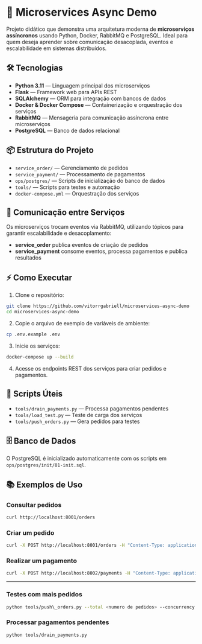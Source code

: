 
# 🚀 Microservices Async Demo

Projeto didático que demonstra uma arquitetura moderna de **microserviços assíncronos** usando Python, Docker, RabbitMQ e PostgreSQL. Ideal para quem deseja aprender sobre comunicação desacoplada, eventos e escalabilidade em sistemas distribuídos.


## 🛠️ Tecnologias

- **Python 3.11** — Linguagem principal dos microserviços
- **Flask** — Framework web para APIs REST
- **SQLAlchemy** — ORM para integração com bancos de dados
- **Docker & Docker Compose** — Containerização e orquestração dos serviços
- **RabbitMQ** — Mensageria para comunicação assíncrona entre microserviços
- **PostgreSQL** — Banco de dados relacional


## 📦 Estrutura do Projeto

- `service_order/` — Gerenciamento de pedidos
- `service_payment/` — Processamento de pagamentos
- `ops/postgres/` — Scripts de inicialização do banco de dados
- `tools/` — Scripts para testes e automação
- `docker-compose.yml` — Orquestração dos serviços


## 🔗 Comunicação entre Serviços

Os microserviços trocam eventos via RabbitMQ, utilizando tópicos para garantir escalabilidade e desacoplamento:

- **service_order** publica eventos de criação de pedidos
- **service_payment** consome eventos, processa pagamentos e publica resultados

## ⚡ Como Executar

1. Clone o repositório:
  ```bash
  git clone https://github.com/vitorrgabriell/microservices-async-demo
  cd microservices-async-demo
  ```
2. Copie o arquivo de exemplo de variáveis de ambiente:
  ```bash
  cp .env.example .env
  ```
3. Inicie os serviços:
  ```bash
  docker-compose up --build
  ```
4. Acesse os endpoints REST dos serviços para criar pedidos e pagamentos.

## 🧪 Scripts Úteis

- `tools/drain_payments.py` — Processa pagamentos pendentes
- `tools/load_test.py` — Teste de carga dos serviços
- `tools/push_orders.py` — Gera pedidos para testes

## 🗄️ Banco de Dados

O PostgreSQL é inicializado automaticamente com os scripts em `ops/postgres/init/01-init.sql`.

## 📚 Exemplos de Uso

### Consultar pedidos
```bash
curl http://localhost:8001/orders
```

### Criar um pedido
```bash
curl -X POST http://localhost:8001/orders -H "Content-Type: application/json" -d '{"customer_name": "User Test", "item": "Product X", "amount_cents": 1500}'
```

### Realizar um pagamento
```bash
curl -X POST http://localhost:8002/payments -H "Content-Type: application/json" -d '{"order_id": <id do pedido>, "amount_cents": 1500}'
```

---

### Testes com mais pedidos
```bash
python tools/push\_orders.py --total <numero de pedidos> --concurrency <numero de requests>
```

### Processar pagamentos pendentes
```bash
python tools/drain_payments.py
```
